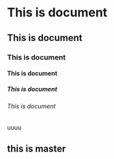 # This is document
## This is document
### This is document
#### This is document
##### This is document
###### This is document


uuuu




## this is master

